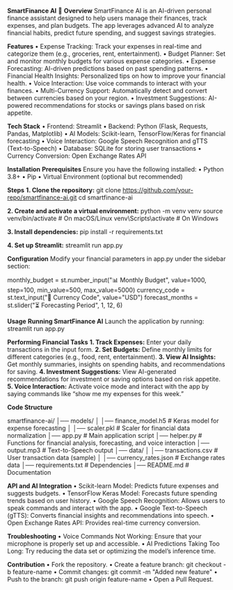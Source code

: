 **SmartFinance AI** 🤖
**Overview**
SmartFinance AI is an AI-driven personal finance assistant designed to help users manage their finances, track expenses, and plan budgets. The app leverages advanced AI to analyze financial habits, predict future spending, and suggest savings strategies.
 
**Features**
•	Expense Tracking: Track your expenses in real-time and categorize them (e.g., groceries, rent, entertainment).
•	Budget Planner: Set and monitor monthly budgets for various expense categories.
•	Expense Forecasting: AI-driven predictions based on past spending patterns.
•	Financial Health Insights: Personalized tips on how to improve your financial health.
•	Voice Interaction: Use voice commands to interact with your finances.
•	Multi-Currency Support: Automatically detect and convert between currencies based on your region.
•	Investment Suggestions: AI-powered recommendations for stocks or savings plans based on risk appetite.
 
**Tech Stack**
•	Frontend: Streamlit
•	Backend: Python (Flask, Requests, Pandas, Matplotlib)
•	AI Models: Scikit-learn, TensorFlow/Keras for financial forecasting
•	Voice Interaction: Google Speech Recognition and gTTS (Text-to-Speech)
•	Database: SQLite for storing user transactions
•	Currency Conversion: Open Exchange Rates API
 
**Installation**
**Prerequisites**
Ensure you have the following installed:
•	Python 3.8+
•	Pip
•	Virtual Environment (optional but recommended)

**Steps**
**1.	Clone the repository:**
git clone https://github.com/your-repo/smartfinance-ai.git
cd smartfinance-ai

**2.	Create and activate a virtual environment:**
python -m venv venv
source venv/bin/activate  # On macOS/Linux
venv\Scripts\activate     # On Windows

**3.	Install dependencies:**
pip install -r requirements.txt

**4.	Set up Streamlit:**
streamlit run app.py
 
**Configuration**
Modify your financial parameters in app.py under the sidebar section:

monthly_budget = st.number_input("📊 Monthly Budget", value=1000, step=100, min_value=500, max_value=5000)
currency_code = st.text_input("💱 Currency Code", value="USD")
forecast_months = st.slider("⏳ Forecasting Period", 1, 12, 6)
 
**Usage**
**Running SmartFinance AI**
Launch the application by running:
streamlit run app.py

**Performing Financial Tasks**
**1.	Track Expenses:**
Enter your daily transactions in the input form.
**2.	Set Budgets:**
Define monthly limits for different categories (e.g., food, rent, entertainment).
**3.	View AI Insights:**
Get monthly summaries, insights on spending habits, and recommendations for saving.
**4.	Investment Suggestions:**
View AI-generated recommendations for investment or saving options based on risk appetite.
**5.	Voice Interaction:**
Activate voice mode and interact with the app by saying commands like “show me my expenses for this week.”
 
**Code Structure**

smartfinance-ai/
│── models/
│   │── finance_model.h5        # Keras model for expense forecasting
│   │── scaler.pkl              # Scaler for financial data normalization
│── app.py                      # Main application script
│── helper.py                   # Functions for financial analysis, forecasting, and voice interaction
│── output.mp3                  # Text-to-Speech output
│── data/
│   │── transactions.csv        # User transaction data (sample)
│   │── currency_rates.json     # Exchange rates data
│── requirements.txt            # Dependencies
│── README.md                   # Documentation
 
**API and AI Integration**
•	Scikit-learn Model: Predicts future expenses and suggests budgets.
•	TensorFlow Keras Model: Forecasts future spending trends based on user history.
•	Google Speech Recognition: Allows users to speak commands and interact with the app.
•	Google Text-to-Speech (gTTS): Converts financial insights and recommendations into speech.
•	Open Exchange Rates API: Provides real-time currency conversion.
 
**Troubleshooting**
•	Voice Commands Not Working: Ensure that your microphone is properly set up and accessible.
•	AI Predictions Taking Too Long: Try reducing the data set or optimizing the model’s inference time.
 
**Contribution**
•	Fork the repository.
•	Create a feature branch: git checkout -b feature-name
•	Commit changes: git commit -m "Added new feature"
•	Push to the branch: git push origin feature-name
•	Open a Pull Request.
